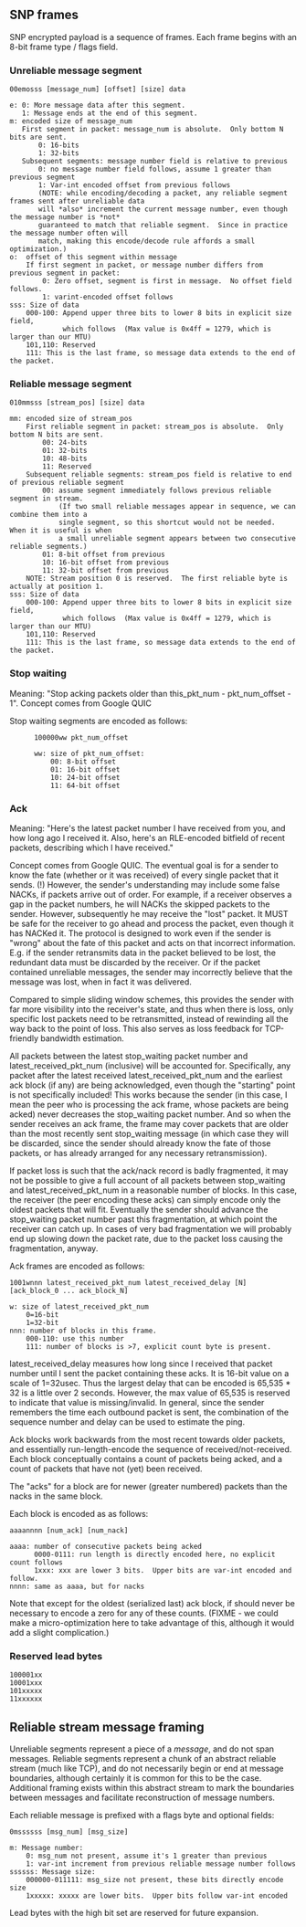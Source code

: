 ## SNP frames

SNP encrypted payload is a sequence of frames.  Each frame begins with an 8-bit
frame type / flags field.

### Unreliable message segment

    00emosss [message_num] [offset] [size] data

    e: 0: More message data after this segment.
       1: Message ends at the end of this segment.
    m: encoded size of message_num
       First segment in packet: message_num is absolute.  Only bottom N bits are sent.
           0: 16-bits
           1: 32-bits
       Subsequent segments: message number field is relative to previous
           0: no message number field follows, assume 1 greater than previous segment
           1: Var-int encoded offset from previous follows
           (NOTE: while encoding/decoding a packet, any reliable segment frames sent after unreliable data
           will *also* increment the current message number, even though the message number is *not*
           guaranteed to match that reliable segment.  Since in practice the message number often will
           match, making this encode/decode rule affords a small optimization.)
    o:  offset of this segment within message
        If first segment in packet, or message number differs from previous segment in packet:
            0: Zero offset, segment is first in message.  No offset field follows.
            1: varint-encoded offset follows
    sss: Size of data
        000-100: Append upper three bits to lower 8 bits in explicit size field,
                 which follows  (Max value is 0x4ff = 1279, which is larger than our MTU)
        101,110: Reserved
        111: This is the last frame, so message data extends to the end of the packet.

### Reliable message segment

    010mmsss [stream_pos] [size] data

    mm: encoded size of stream_pos
        First reliable segment in packet: stream_pos is absolute.  Only bottom N bits are sent.
            00: 24-bits
            01: 32-bits
            10: 48-bits
            11: Reserved
        Subsequent reliable segments: stream_pos field is relative to end of previous reliable segment
            00: assume segment immediately follows previous reliable segment in stream.
                (If two small reliable messages appear in sequence, we can combine them into a
                single segment, so this shortcut would not be needed.  When it is useful is when
                a small unreliable segment appears between two consecutive reliable segments.)
            01: 8-bit offset from previous
            10: 16-bit offset from previous
            11: 32-bit offset from previous
        NOTE: Stream position 0 is reserved.  The first reliable byte is actually at position 1.
    sss: Size of data
        000-100: Append upper three bits to lower 8 bits in explicit size field,
                 which follows  (Max value is 0x4ff = 1279, which is larger than our MTU)
        101,110: Reserved
        111: This is the last frame, so message data extends to the end of the packet.

### Stop waiting

Meaning: "Stop acking packets older than this_pkt_num - pkt_num_offset - 1".
Concept comes from Google QUIC

Stop waiting segments are encoded as follows:

          100000ww pkt_num_offset

          ww: size of pkt_num_offset:
              00: 8-bit offset
              01: 16-bit offset
              10: 24-bit offset
              11: 64-bit offset

### Ack

Meaning: "Here's the latest packet number I have received from you, and how long ago I received it.
Also, here's an RLE-encoded bitfield of recent packets, describing which I have received."

Concept comes from Google QUIC.  The eventual goal is for a sender to know the fate (whether or
it was received) of every single packet that it sends.  (!)  However, the sender's understanding
may include some false NACKs, if packets arrive out of order.  For example, if a receiver observes
a gap in the packet numbers, he will NACKs the skipped packets to the sender.  However, subsequently
he may receive the "lost" packet.  It MUST be safe for the receiver to go ahead and process the packet,
even though it has NACKed it.  The protocol is designed to work even if the sender is "wrong"
about the fate of this packet and acts on that incorrect information.  E.g. if the sender retransmits
data in the packet believed to be lost, the redundant data must be discarded by the receiver.  Or if
the packet contained unreliable messages, the sender may incorrectly believe that the message was lost,
when in fact it was delivered.

Compared to simple sliding window schemes, this provides the sender with far more visibility into
the receiver's state, and thus when there is loss, only specific lost packets need to be retransmitted,
instead of rewinding all the way back to the point of loss.  This also serves as loss feedback for
TCP-friendly bandwidth estimation.

All packets between the latest stop_waiting packet number and latest_received_pkt_num (inclusive)
will be accounted for.  Specifically, any packet after the latest received latest_received_pkt_num
and the earliest ack block (if any) are being acknowledged, even though the "starting" point is not
specifically included!  This works because the sender (in this case, I mean the peer who is processing
the ack frame, whose packets are being acked) never decreases the stop_waiting packet number.
And so when the sender receives an ack frame, the frame may cover packets that are older than the most
recently sent stop_waiting message (in which case they will be discarded, since the sender should already
know the fate of those packets, or has already arranged for any necessary retransmission).

If packet loss is such that the ack/nack record is badly fragmented, it may not be possible
to give a full account of all packets between stop_waiting and latest_received_pkt_num in a
reasonable number of blocks.  In this case, the receiver (the peer encoding these acks) can simply
encode only the oldest packets that will fit.  Eventually the sender should advance the stop_waiting
packet number past this fragmentation, at which point the receiver can catch up.  In cases of very bad
fragmentation we will probably end up slowing down the packet rate, due to the packet loss causing the
fragmentation, anyway.

Ack frames are encoded as follows:

    1001wnnn latest_received_pkt_num latest_received_delay [N] [ack_block_0 ... ack_block_N]

    w: size of latest_received_pkt_num
        0=16-bit
        1=32-bit
    nnn: number of blocks in this frame.
        000-110: use this number
        111: number of blocks is >7, explicit count byte is present.

latest_received_delay measures how long since I received that packet number until I sent the
packet containing these acks.  It is 16-bit value on a scale of 1=32usec.  Thus the largest
delay that can be encoded is 65,535 * 32 is a little over 2 seconds.  However, the max value of
65,535 is reserved to indicate that value is missing/invalid.  In general, since the sender
remembers the time each outbound packet is sent, the combination of the sequence number and
delay can be used to estimate the ping.

Ack blocks work backwards from the most recent towards older packets, and essentially
run-length-encode the sequence of received/not-received.  Each block conceptually
contains a count of packets being acked, and a count of packets that have not (yet)
been received.

The "acks" for a block are for newer (greater numbered) packets than the nacks in
the same block.

Each block is encoded as as follows:

    aaaannnn [num_ack] [num_nack]

    aaaa: number of consecutive packets being acked
          0000-0111: run length is directly encoded here, no explicit count follows
          1xxx: xxx are lower 3 bits.  Upper bits are var-int encoded and follow.
    nnnn: same as aaaa, but for nacks

Note that except for the oldest (serialized last) ack block, if should never be necessary
to encode a zero for any of these counts.  (FIXME - we could make a micro-optimization
here to take advantage of this, although it would add a slight complication.)

### Reserved lead bytes

    100001xx
    10001xxx
    101xxxxx
    11xxxxxx

## Reliable stream message framing

Unreliable segments represent a piece of a *message*, and do not span
messages.  Reliable segments represent a chunk of an abstract reliable
stream (much like TCP), and do not necessarily begin or end at message
boundaries, although certainly it is common for this to be the case.
Additional framing exists within this abstract stream to mark the boundaries
between messages and facilitate reconstruction of message numbers.

Each reliable message is prefixed with a flags byte and optional fields:

    0mssssss [msg_num] [msg_size]

    m: Message number:
        0: msg_num not present, assume it's 1 greater than previous
        1: var-int increment from previous reliable message number follows
    ssssss: Message size:
        000000-011111: msg_size not present, these bits directly encode size
        1xxxxx: xxxxx are lower bits.  Upper bits follow var-int encoded

Lead bytes with the high bit set are reserved for future expansion.
